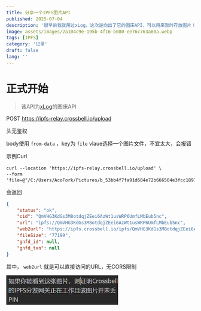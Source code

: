 ```yaml
---
title: 分享一个IPFS图片API
published: 2025-07-04
description: '很早前我就用过xLog，这次逆向出了它的图床API，可以用来暂时存放图片！'
image: assets/images/2a104c9e-195b-4f16-b080-ee76c763a80a.webp
tags: [IPFS]
category: '记录'
draft: false 
lang: ''
---
```


# 正式开始

> 该API为[xLog](https://xlog.app)的图床API

POST https://ipfs-relay.crossbell.io/upload

头无鉴权

body使用 `from-data` ，key为 `file` vlaue选择一个图片文件，不宜太大，会报错

示例Curl

```firestore-security-rules
curl --location 'https://ipfs-relay.crossbell.io/upload' \
--form 'file=@"/C:/Users/AcoFork/Pictures/b_53bb4f7fa91d684e72b666504e3fcc1897.jpg"'
```

会返回

```json
{
    "status": "ok",
    "cid": "QmVHG3KdGs3M8otdqjZEei6AzWt1usWRP6UmfLMbEub5nc",
    "url": "ipfs://QmVHG3KdGs3M8otdqjZEei6AzWt1usWRP6UmfLMbEub5nc",
    "web2url": "https://ipfs.crossbell.io/ipfs/QmVHG3KdGs3M8otdqjZEei6AzWt1usWRP6UmfLMbEub5nc",
    "fileSize": "77199",
    "gnfd_id": null,
    "gnfd_txn": null
}
```

其中， `web2url` 就是可以直接访问的URL，无CORS限制

![](assets/images/Qmb7hj9NHf9XdSZQ2dsqcSUpdrTuhjbpKJsTqG84X7rFqw.png)
